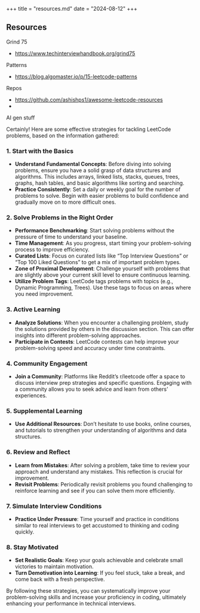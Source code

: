 +++
title = "resources.md"
date = "2024-08-12"
+++

## Resources

Grind 75
- https://www.techinterviewhandbook.org/grind75

Patterns
- https://blog.algomaster.io/p/15-leetcode-patterns


Repos
- https://github.com/ashishps1/awesome-leetcode-resources
- 
AI gen stuff

Certainly! Here are some effective strategies for tackling LeetCode problems, based on the information gathered:

### 1. **Start with the Basics**
   - **Understand Fundamental Concepts**: Before diving into solving problems, ensure you have a solid grasp of data structures and algorithms. This includes arrays, linked lists, stacks, queues, trees, graphs, hash tables, and basic algorithms like sorting and searching.
   - **Practice Consistently**: Set a daily or weekly goal for the number of problems to solve. Begin with easier problems to build confidence and gradually move on to more difficult ones.

### 2. **Solve Problems in the Right Order**
   - **Performance Benchmarking**: Start solving problems without the pressure of time to understand your baseline.
   - **Time Management**: As you progress, start timing your problem-solving process to improve efficiency.
   - **Curated Lists**: Focus on curated lists like “Top Interview Questions” or “Top 100 Liked Questions” to get a mix of important problem types.
   - **Zone of Proximal Development**: Challenge yourself with problems that are slightly above your current skill level to ensure continuous learning.
   - **Utilize Problem Tags**: LeetCode tags problems with topics (e.g., Dynamic Programming, Trees). Use these tags to focus on areas where you need improvement.

### 3. **Active Learning**
   - **Analyze Solutions**: When you encounter a challenging problem, study the solutions provided by others in the discussion section. This can offer insights into different problem-solving approaches.
   - **Participate in Contests**: LeetCode contests can help improve your problem-solving speed and accuracy under time constraints.

### 4. **Community Engagement**
   - **Join a Community**: Platforms like Reddit’s r/leetcode offer a space to discuss interview prep strategies and specific questions. Engaging with a community allows you to seek advice and learn from others’ experiences.

### 5. **Supplemental Learning**
   - **Use Additional Resources**: Don’t hesitate to use books, online courses, and tutorials to strengthen your understanding of algorithms and data structures.

### 6. **Review and Reflect**
   - **Learn from Mistakes**: After solving a problem, take time to review your approach and understand any mistakes. This reflection is crucial for improvement.
   - **Revisit Problems**: Periodically revisit problems you found challenging to reinforce learning and see if you can solve them more efficiently.

### 7. **Simulate Interview Conditions**
   - **Practice Under Pressure**: Time yourself and practice in conditions similar to real interviews to get accustomed to thinking and coding quickly.

### 8. **Stay Motivated**
   - **Set Realistic Goals**: Keep your goals achievable and celebrate small victories to maintain motivation.
   - **Turn Demotivation into Learning**: If you feel stuck, take a break, and come back with a fresh perspective.

By following these strategies, you can systematically improve your problem-solving skills and increase your proficiency in coding, ultimately enhancing your performance in technical interviews.



